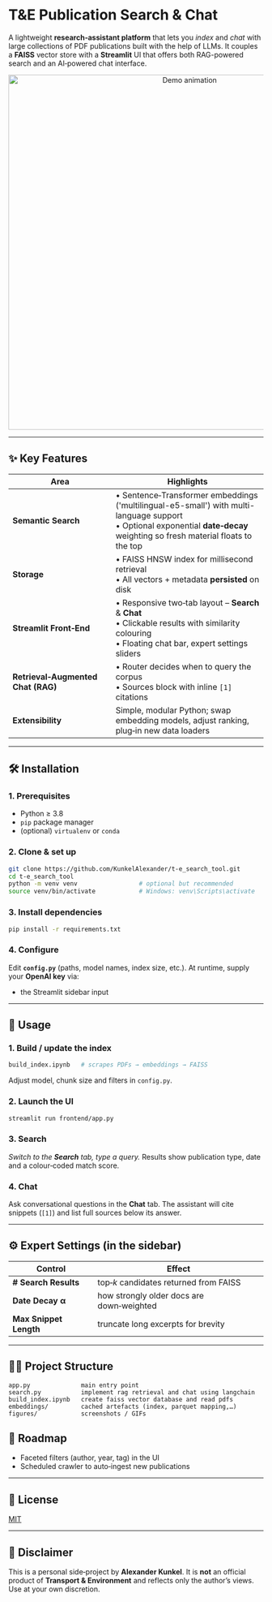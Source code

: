 # T&E Publication Search & Chat

A lightweight **research‑assistant platform** that lets you _index_ and _chat_ with large collections of PDF publications built with the help of LLMs.
It couples a **FAISS** vector store with a **Streamlit** UI that offers both RAG-powered search and an AI‑powered chat interface.

<p align="center">
  <img src="figures/user_experience.gif" alt="Demo animation" width="700">
</p>

---

## ✨ Key Features

| Area | Highlights |
|------|------------|
| **Semantic Search** | • Sentence‑Transformer embeddings ('multilingual-e5-small') with multi-language support <br>• Optional exponential **date‑decay** weighting so fresh material floats to the top |
| **Storage** | • FAISS HNSW index for millisecond retrieval<br>• All vectors + metadata **persisted** on disk |
| **Streamlit Front‑End** | • Responsive two‑tab layout – **Search** & **Chat**<br>• Clickable results with similarity colouring<br>• Floating chat bar, expert settings sliders |
| **Retrieval‑Augmented Chat (RAG)** | • Router decides when to query the corpus<br>• Sources block with inline `[1]` citations |
| **Extensibility** | Simple, modular Python; swap embedding models, adjust ranking, plug‑in new data loaders |

---

## 🛠 Installation

### 1. Prerequisites
* Python ≥ 3.8
* `pip` package manager
* (optional) `virtualenv` or `conda`

### 2. Clone & set up
```bash
git clone https://github.com/KunkelAlexander/t-e_search_tool.git
cd t-e_search_tool
python -m venv venv                 # optional but recommended
source venv/bin/activate            # Windows: venv\Scripts\activate
```

### 3. Install dependencies
```bash
pip install -r requirements.txt
```

### 4. Configure
Edit **`config.py`** (paths, model names, index size, etc.).
At runtime, supply your **OpenAI key** via:

* the Streamlit sidebar input

---

## 🚀 Usage

### 1. Build / update the index
```bash
build_index.ipynb   # scrapes PDFs → embeddings → FAISS
```
Adjust model, chunk size and filters in `config.py`.

### 2. Launch the UI
```bash
streamlit run frontend/app.py
```

### 3. Search
*Switch to the **Search** tab, type a query.*
Results show publication type, date and a colour‑coded match score.

### 4. Chat
Ask conversational questions in the **Chat** tab.
The assistant will cite snippets (`[1]`) and list full sources below its answer.

---

## ⚙ Expert Settings (in the sidebar)

| Control | Effect |
|---------|--------|
| **# Search Results** | top‑*k* candidates returned from FAISS |
| **Date Decay α** | how strongly older docs are down‑weighted |
| **Max Snippet Length** | truncate long excerpts for brevity |

---

## 🧑‍💻 Project Structure

```
app.py              main entry point
search.py           implement rag retrieval and chat using langchain
build_index.ipynb   create faiss vector database and read pdfs
embeddings/         cached artefacts (index, parquet mapping,…)
figures/            screenshots / GIFs
```

## 🌱 Roadmap

* Faceted filters (author, year, tag) in the UI
* Scheduled crawler to auto‑ingest new publications

---

## 📝 License
[MIT](LICENSE)

---

## 🔖 Disclaimer
This is a personal side‑project by **Alexander Kunkel**.
It is **not** an official product of **Transport & Environment** and reflects only the author’s views.
Use at your own discretion.
